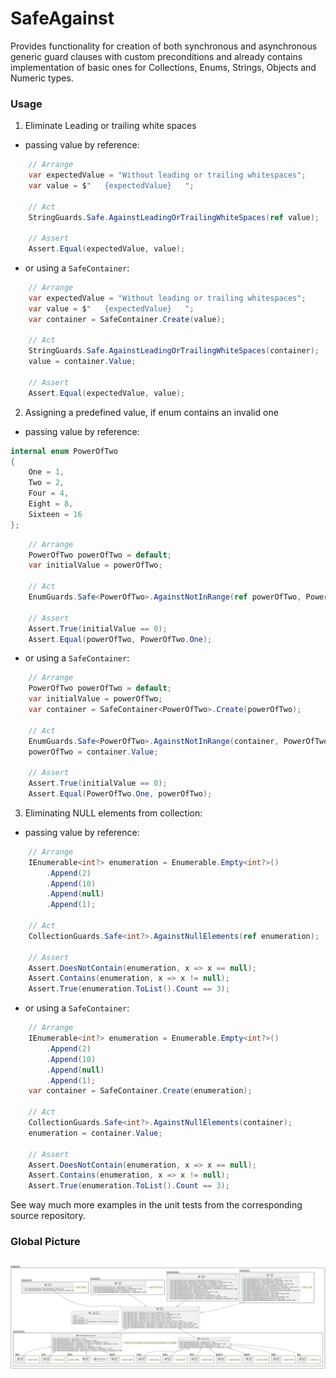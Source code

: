 # SafeAgainst

Provides functionality for creation of both synchronous and asynchronous generic guard clauses with custom preconditions and already contains implementation of basic ones for Collections, Enums, Strings, Objects and Numeric types.

### Usage

1. Eliminate Leading or trailing white spaces

- passing value by reference:

``` c#
    // Arrange
    var expectedValue = "Without leading or trailing whitespaces";
    var value = $"   {expectedValue}   ";

    // Act
    StringGuards.Safe.AgainstLeadingOrTrailingWhiteSpaces(ref value);

    // Assert
    Assert.Equal(expectedValue, value);
```
- or using a `SafeContainer`:

``` c#
    // Arrange
    var expectedValue = "Without leading or trailing whitespaces";
    var value = $"   {expectedValue}   ";
    var container = SafeContainer.Create(value);

    // Act
    StringGuards.Safe.AgainstLeadingOrTrailingWhiteSpaces(container);
    value = container.Value;

    // Assert
    Assert.Equal(expectedValue, value);
```

2. Assigning a predefined value, if enum contains an invalid one

- passing value by reference:

```c#
internal enum PowerOfTwo
{
    One = 1,
    Two = 2,
    Four = 4,
    Eight = 8,
    Sixteen = 16
};
```

```c#
    // Arrange
    PowerOfTwo powerOfTwo = default;
    var initialValue = powerOfTwo;

    // Act
    EnumGuards.Safe<PowerOfTwo>.AgainstNotInRange(ref powerOfTwo, PowerOfTwo.One);

    // Assert
    Assert.True(initialValue == 0);
    Assert.Equal(powerOfTwo, PowerOfTwo.One);
```

- or using a `SafeContainer`:

```c#
    // Arrange
    PowerOfTwo powerOfTwo = default;
    var initialValue = powerOfTwo;
    var container = SafeContainer<PowerOfTwo>.Create(powerOfTwo);

    // Act
    EnumGuards.Safe<PowerOfTwo>.AgainstNotInRange(container, PowerOfTwo.One);
    powerOfTwo = container.Value;

    // Assert
    Assert.True(initialValue == 0);
    Assert.Equal(PowerOfTwo.One, powerOfTwo);
```

3. Eliminating NULL elements from collection:

- passing value by reference:

```c#
    // Arrange
    IEnumerable<int?> enumeration = Enumerable.Empty<int?>()
        .Append(2)
        .Append(10)
        .Append(null)
        .Append(1);

    // Act
    CollectionGuards.Safe<int?>.AgainstNullElements(ref enumeration);

    // Assert
    Assert.DoesNotContain(enumeration, x => x == null);
    Assert.Contains(enumeration, x => x != null);
    Assert.True(enumeration.ToList().Count == 3);
```

- or using a `SafeContainer`:

```c#
    // Arrange
    IEnumerable<int?> enumeration = Enumerable.Empty<int?>()
        .Append(2)
        .Append(10)
        .Append(null)
        .Append(1);
    var container = SafeContainer.Create(enumeration);

    // Act
    CollectionGuards.Safe<int?>.AgainstNullElements(container);
    enumeration = container.Value;

    // Assert
    Assert.DoesNotContain(enumeration, x => x == null);
    Assert.Contains(enumeration, x => x != null);
    Assert.True(enumeration.ToList().Count == 3);
```

See way much more examples in the unit tests from the corresponding source repository.

### Global Picture

![General picture](https://raw.githubusercontent.com/VladGanuscheak/SafeAgainst/main/SafeAgainst_100.svg)